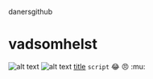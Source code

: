 danersgithub
 # vadsomhelst
 ![alt text](https://wallpaperaccess.com/full/5101318.jpg)
 ![alt text](https://plus.unsplash.com/premium_photo-1666874680286-2a9af4045403?ixlib=rb-4.0.3&ixid=MnwxMjA3fDB8MHxwaG90by1wYWdlfHx8fGVufDB8fHx8&auto=format&fit=crop&w=870&q=80)
 [title](https://www.google.se/url?sa=t&rct=j&q=&esrc=s&source=web&cd=&cad=rja&uact=8&ved=2ahUKEwiOs7-d_7T7AhUQQfEDHZ1zAgoQFnoECAoQAQ&url=https%3A%2F%2Fwww.youtube.com%2F&usg=AOvVaw0usXxGa_x5y1xoI_LaL0-1)
`script`
:joy: :angry: :mu:

